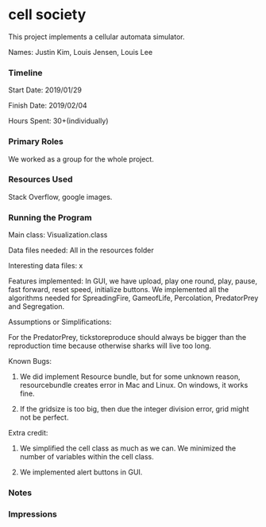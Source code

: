 cell society
====

This project implements a cellular automata simulator.

Names: Justin Kim, Louis Jensen, Louis Lee

### Timeline

Start Date: 2019/01/29

Finish Date: 2019/02/04

Hours Spent: 30+(individually)

### Primary Roles

We worked as a group for the whole project. 

### Resources Used

Stack Overflow, google images. 

### Running the Program

Main class: Visualization.class

Data files needed: All in the resources folder

Interesting data files: x

Features implemented: In GUI, we have upload, play one round, play, pause, fast forward,
reset speed, initialize buttons. We implemented all the algorithms needed 
for SpreadingFire, GameofLife, Percolation, PredatorPrey and Segregation. 

Assumptions or Simplifications: 

For the PredatorPrey, tickstoreproduce should always be bigger than the reproduction time
because otherwise sharks will live too long.

Known Bugs: 

1. We did implement Resource bundle, but for some unknown reason, 
resourcebundle creates error in Mac and Linux. On windows, it works fine. 

2. If the gridsize is too big, then due the integer division error,
grid might not be perfect. 

Extra credit: 
1. We simplified the cell class as much as we can. We minimized 
the number of variables within the cell class. 

2. We implemented alert buttons in GUI. 

### Notes


### Impressions

